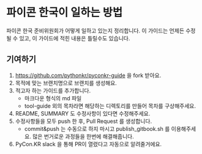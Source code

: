# 파이콘 한국이 일하는 방법

파이콘 한국 준비위원회가 어떻게 일하고 있는지 정리합니다. 이 가이드는 언제든 수정될 수 있고, 이 가이드에 적힌 내용은 틀릴수도 있습니다.

## 기여하기
1. https://github.com/pythonkr/pyconkr-guide 을 fork 받아요.
2. 목적에 맞는 브랜치명으로 브랜치를 생성해요.
3. 적고자 하는 가이드를 추가합니다.
    - 마크다운 형식의 md 파일
    - tool-guide 외의 목차라면 해당하는 디렉토리를 만들어 목차를 구상해주세요.
4. README, SUMMARY 도 수정사항이 있다면 수정해주세요.
5. 수정사항들을 모두 push 한 후, Pull Request 를 생성합니다.
    - commit&push 는 수동으로 하지 마시고 publish_gitbook.sh 를 이용해주세요. 많은 번거로운 과정들을 한번에 해결해줍니다.
6. PyCon.KR slack 을 통해 PR이 열렸다고 자동으로 알려줄거에요.
